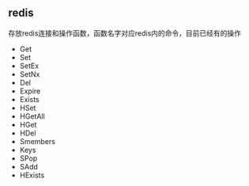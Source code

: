 ## redis
存放redis连接和操作函数，函数名字对应redis内的命令，目前已经有的操作
- Get
- Set 
- SetEx
- SetNx
- Del 
- Expire
- Exists 
- HSet 
- HGetAll 
- HGet 
- HDel 
- Smembers
- Keys 
- SPop
- SAdd 
- HExists
